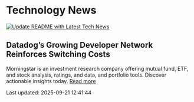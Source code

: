 # Technology News

[![Update README with Latest Tech News](https://github.com/tcdtist/daily-tech-digest/actions/workflows/main.yml/badge.svg)](https://github.com/tcdtist/daily-tech-digest/actions/workflows/main.yml)

## Datadog’s Growing Developer Network Reinforces Switching Costs
Morningstar is an investment research company offering mutual fund, ETF, and stock analysis, ratings, and data, and portfolio tools. Discover actionable insights today.
[Read more](https://www.morningstar.com/company-reports/1336421-datadogs-growing-developer-network-reinforces-switching-costs)



Last updated: 2025-09-21 12:41:44